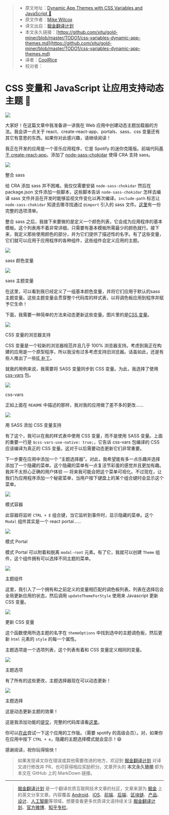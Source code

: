 > * 原文地址：[Dynamic App Themes with CSS Variables and JavaScript 🎨](https://itnext.io/css-variables-dynamic-app-themes-86c0db61cbbb)
> * 原文作者：[Mike Wilcox](https://itnext.io/@mjw56?source=post_header_lockup)
> * 译文出自：[掘金翻译计划](https://github.com/xitu/gold-miner)
> * 本文永久链接：[https://github.com/xitu/gold-miner/blob/master/TODO1/css-variables-dynamic-app-themes.md](https://github.com/xitu/gold-miner/blob/master/TODO1/css-variables-dynamic-app-themes.md)
> * 译者：[CoolRice](https://github.com/CoolRice)
> * 校对者：

# CSS 变量和 JavaScript 让应用支持动态主题 🎨

![](https://cdn-images-1.medium.com/max/1000/1*tZ4wAfvhrQpuzvM-pZkkmg.jpeg)

大家好！在这篇文章中我准备讲一讲我在 Web 应用中创建动态主题加载器的方法。我会讲一点关于 react、create-react-app、portals、sass、css 变量还有其它有意思的东西。如果你对此感兴趣，请继续阅读！

我正在开发的应用是一个音乐应用程序，它是 Spotify 的迷你克隆版。前端代码[基于 create-react-app](https://reactjs.org/docs/create-a-new-react-app.html#create-react-app)。添加了 [node-sass-chokidar](https://github.com/michaelwayman/node-sass-chokidar) 使得 CRA 支持 sass。

![](https://cdn-images-1.medium.com/max/800/1*eONilVt2-KF6bpIu9OxhzQ.png)

整合 sass

给 CRA 添加 sass 并不困难。我仅仅需要安装 `node-sass-chokidar` 然后在 package.json 文件添加一些脚本，这些脚本告诉 `node-sass-chokidar` 怎样去编译 sass 文件并且在开发时能够监视文件变化以再次编译。`include-path` 标志让 `node-sass-chokidar` 知道去哪寻找通过 `@import` 引入的 sass 文件。[这里](https://github.com/michaelwayman/node-sass-chokidar#options)有一份完整的选项清单。

整合 sass 之后，我接下来要做的是定义一个颜色列表，它会成为应用程序的基本模板。这个列表用不着非常详细，只需要有基本模板所需最少的颜色就行。接下来，我定义那些使用颜色的部分，并为它们提供了描述性的名字。有了这些变量，它们就可以应用于应用程序的各种组件，这些组件会定义应用的主题。

![](https://cdn-images-1.medium.com/max/800/1*4J5_zY1pkslb8GWLgpVdmA.png)

sass 颜色变量

![](https://cdn-images-1.medium.com/max/800/1*bBXgZI-3qWHiW2k8IeoJhA.png)

sass 主题变量

在这里，可以看到我已经定义了一组基本颜色变量，并将它们应用于默认的sass主题变量。这些主题变量会贯穿整个代码库的样式表，以将调色板应用到程序并赋予它生命！

下面，我需要一种简单的方法来动态更新这些变量。图片里的是[CSS 变量](https://developer.mozilla.org/en-US/docs/Web/CSS/Using_CSS_variables)。

![](https://cdn-images-1.medium.com/max/800/1*SgLF0GFzpFXgPZZrZkbgQg.png)

CSS 变量的浏览器支持

CSS 变量是一个较新的浏览器规范并且几乎 100% 浏览器支持。考虑到我正在构建的应用是一个原型程序，所以我没有过多考虑支持旧浏览器。话虽如此，还是有些人推出了一些[IE 补丁](https://github.com/luwes/css-var-shim)。

就我的用例来说，我需要将 SASS 变量同步到 CSS 变量。为此，我选择了使用 [css-vars](https://github.com/malyw/css-vars) 包。

![](https://cdn-images-1.medium.com/max/800/1*--j_jmZ8p1-2awwqDQleVw.png)

css-vars

正如上面在 `README` 中描述的那样，我对我的应用做了差不多的更改……

![](https://cdn-images-1.medium.com/max/800/1*IzkhVzxv991uNSMBBYK1Yg.png)

用 SASS 添加 CSS 变量支持

有了这个，我可以在我的样式表中使用 CSS 变量，而不是使用 SASS 变量。上面的重要一行是 `$css-vars-use-native: true;`，它告诉 css-vars 包编译的 CSS 应该编译为真正的 CSS 变量。这对于以后需要动态更新它们非常重要。

下一步要在应用中添加一个 “主题选择器”。对此，我希望能有多一点乐趣并选择添加了一个隐藏的菜单。这个隐藏的菜单有一点复活节彩蛋的感觉并且更加有趣。我并不太担心正确的用户体验 — 将来我可能会把这个菜单可视化。不过现在，让我们为应用程序添加一个秘密菜单，当用户按下键盘上的某个组合键时会显示这个菜单。

![](https://cdn-images-1.medium.com/max/800/1*0z13r6yik2WcRMiNoWHl8g.png)

模式容器

此容器将监听 `CTRL + E` 组合键，当它监听到事件时，显示隐藏的菜单。这个 `Modal` 组件其实是一个 react portal……

![](https://cdn-images-1.medium.com/max/800/1*D3xwDmwtLh7xtP1hRyldGw.png)

模式 Portal

模式 Portal 可以附着和脱离 `modal-root` 元素。有了它，我就可以创建 `Theme` 组件，这个组件拥有可以选择不同主题的菜单。

![](https://cdn-images-1.medium.com/max/800/1*eozcDZ0mLiymtSeRlsxDLQ.png)

主题组件

这里，我引入了一个拥有和之前定义的变量相匹配的调色板列表。列表在选择后会全局更新应用的状态，然后调用 `updateThemeForStyle` 使用来 Javascript 更新 CSS 变量。

![](https://cdn-images-1.medium.com/max/800/1*DZ7v0KtJ41HtF7dvhEz0fQ.png)

更新 CSS 变量

这个函数使用所选主题的名字在 `themeOptions` 中找到选中的主题调色板，然后更新 `html` 元素的 `style` 的每一个属性。

主题选项是一个选项列表，这个列表有着和 CSS 变量定义相同的变量。

![](https://cdn-images-1.medium.com/max/800/1*-FaRopFYzpFdf7bjX7Xv8g.png)

主题选项

有了所有的这些更改，主题选择器现在可以动态更新！

![](https://cdn-images-1.medium.com/max/800/1*crV1ujG7TsYXjB3LRbgGdw.gif)

主题选择

这是动态更新主题的效果！

这是我添加功能的[提交](https://github.com/mjw56/wavves/commit/7fd2210c69617c33c4244d4755f1d33770d3c57d)，完整的代码库请看[这里](https://github.com/mjw56/wavves)。

你可以[在此](https://wavves-amcsxyspgk.now.sh/)尝试一下这个应用的工作版。（需要 spotify 的高级会员）。对，如果你在应用中按下 `CTRL + e`，隐藏的主题选择模式就会显示！😄

感谢阅读，祝你玩得愉快！

> 如果发现译文存在错误或其他需要改进的地方，欢迎到 [掘金翻译计划](https://github.com/xitu/gold-miner) 对译文进行修改并 PR，也可获得相应奖励积分。文章开头的 **本文永久链接** 即为本文在 GitHub 上的 MarkDown 链接。


---

> [掘金翻译计划](https://github.com/xitu/gold-miner) 是一个翻译优质互联网技术文章的社区，文章来源为 [掘金](https://juejin.im) 上的英文分享文章。内容覆盖 [Android](https://github.com/xitu/gold-miner#android)、[iOS](https://github.com/xitu/gold-miner#ios)、[前端](https://github.com/xitu/gold-miner#前端)、[后端](https://github.com/xitu/gold-miner#后端)、[区块链](https://github.com/xitu/gold-miner#区块链)、[产品](https://github.com/xitu/gold-miner#产品)、[设计](https://github.com/xitu/gold-miner#设计)、[人工智能](https://github.com/xitu/gold-miner#人工智能)等领域，想要查看更多优质译文请持续关注 [掘金翻译计划](https://github.com/xitu/gold-miner)、[官方微博](http://weibo.com/juejinfanyi)、[知乎专栏](https://zhuanlan.zhihu.com/juejinfanyi)。
